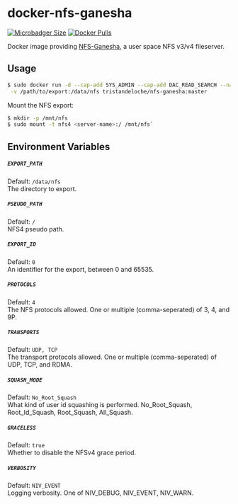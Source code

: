 docker-nfs-ganesha
=====================

[![Microbadger Size](https://images.microbadger.com/badges/image/tristandeloche/nfs-ganesha.svg?maxAge=8600)][microbadger]
[![Docker Pulls](https://img.shields.io/docker/pulls/tristandeloche/nfs-ganesha.svg?maxAge=8600)][hub]

[microbadger]: https://microbadger.com/images/tristandeloche/nfs-ganesha
[hub]: https://hub.docker.com/r/tristandeloche/nfs-ganesha/

Docker image providing [NFS-Ganesha](http://nfs-ganesha.github.io/), a user space NFS v3/v4 fileserver.

## Usage

```bash
$ sudo docker run -d --cap-add SYS_ADMIN --cap-add DAC_READ_SEARCH --name nfs \
 -v /path/to/export:/data/nfs tristandeloche/nfs-ganesha:master
```

Mount the NFS export:

```bash
$ mkdir -p /mnt/nfs
$ sudo mount -t nfs4 <server-name>:/ /mnt/nfs`
```

## Environment Variables

##### `EXPORT_PATH`
Default: `/data/nfs`    
The directory to export.

##### `PSEUDO_PATH`
Default: `/`    
NFS4 pseudo path.

##### `EXPORT_ID`
Default: `0`    
An identifier for the export, between 0 and 65535.

##### `PROTOCOLS`
Default: `4`    
The NFS protocols allowed. One or multiple (comma-seperated) of 3, 4, and 9P.

##### `TRANSPORTS`
Default: `UDP, TCP`    
The transport protocols allowed. One or multiple (comma-seperated) of UDP, TCP, and RDMA.

##### `SQUASH_MODE`
Default: `No_Root_Squash`    
What kind of user id squashing is performed. No_Root_Squash, Root_Id_Squash, Root_Squash, All_Squash.

##### `GRACELESS`
Default: `true`    
Whether to disable the NFSv4 grace period.

##### `VERBOSITY`
Default: `NIV_EVENT`    
Logging verbosity. One of NIV_DEBUG, NIV_EVENT, NIV_WARN.
